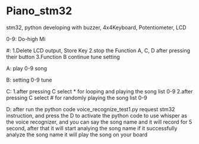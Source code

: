 # Piano_stm32
stm32, python developing with  buzzer, 4x4Keyboard, Potentiometer, LCD

0-9: 
    Do-high Mi

#: 
    1.Delete LCD output, Store Key
    2.stop the Function A, C, D after pressing their button
    3.Function B continue tune setting

A:
    play 0-9 song 

B:
    setting 0-9 tune

C:
    1.after pressing C select * for looping and playing the song list 0-9
    2.after pressing C select # for randomly playing the song list 0-9

D: 
    after run the python code voice_recognize_test1.py request stm32 instruction, 
    and press the D to activate the python code to use whisper as the voice recognizer,
    and you can say the song name and it will record for 5 second, after that it will start 
    analying the song name if it successfully analyze the song name it will play the song on
    your board
